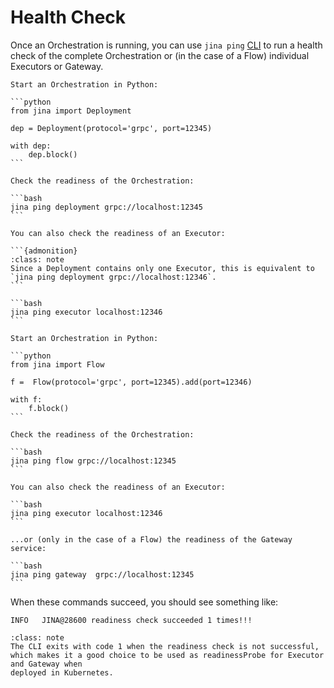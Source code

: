 # Health Check

Once an Orchestration is running, you can use `jina ping` [CLI](../../api/jina_cli.rst) to run a health check of the complete Orchestration or (in the case of a Flow) individual Executors or Gateway.

````{tab} Deployment
Start an Orchestration in Python:

```python
from jina import Deployment

dep = Deployment(protocol='grpc', port=12345)

with dep:
    dep.block()
```

Check the readiness of the Orchestration:

```bash
jina ping deployment grpc://localhost:12345
```

You can also check the readiness of an Executor:

```{admonition}
:class: note
Since a Deployment contains only one Executor, this is equivalent to `jina ping deployment grpc://localhost:12346`.
```

```bash
jina ping executor localhost:12346
```
````
````{tab} Flow
Start an Orchestration in Python:

```python
from jina import Flow

f =  Flow(protocol='grpc', port=12345).add(port=12346)

with f:
    f.block()
```

Check the readiness of the Orchestration:

```bash
jina ping flow grpc://localhost:12345
```

You can also check the readiness of an Executor:

```bash
jina ping executor localhost:12346
```

...or (only in the case of a Flow) the readiness of the Gateway service:

```bash
jina ping gateway  grpc://localhost:12345
```
````

When these commands succeed, you should see something like:

```text
INFO   JINA@28600 readiness check succeeded 1 times!!! 
```

```{admonition} Use in Kubernetes
:class: note
The CLI exits with code 1 when the readiness check is not successful, which makes it a good choice to be used as readinessProbe for Executor and Gateway when
deployed in Kubernetes.
```
